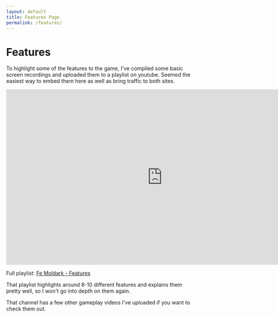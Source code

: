 ```yaml
---
layout: default
title: Features Page
permalink: /features/
---
```


# Features



To highlight some of the features to the game, I've compiled some basic screen recordings and uploaded them to a playlist on youtube. Seemed the easiest way to embed them here as well as bring traffic to both sites.
<iframe width="840" height="473" src="https://www.youtube.com/embed/watch?v=3bbl0KzZHx4&list=PLecUQNqdK8lTE4pW3j9KHZKFbjVlQEecY" title="YouTube video player" frameborder="0" allow="accelerometer; autoplay; clipboard-write; encrypted-media; gyroscope; picture-in-picture" allowfullscreen></iframe>

Full playlist: [Fe Moldark - Features](https://www.youtube.com/playlist?list=PLecUQNqdK8lTE4pW3j9KHZKFbjVlQEecY)

That playlist highlights around 8-10 different features and explains them pretty well, so I won't go into depth on them again.

That channel has a few other gameplay videos I've uploaded if you want to check them out.



